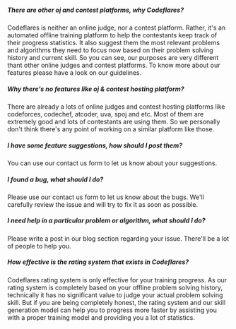 ##### There are other oj and contest platforms, why Codeflares?
Codeflares is neither an online judge, nor a contest platform. Rather, it's an automated offline training
platform to help the contestants keep track of their progress statistics. It also suggest them the most relevant problems
and algorithms they need to focus now based on their problem solving history and current skill. So you can see, our purposes
are very different thant other online judges and contest platforms. To know more about our features please have a
look on our guidelines.

##### Why there's no features like oj & contest hosting platform?
There are already a lots of online judges and contest hosting platforms like codeforces, codechef, atcoder, uva, spoj and etc.
Most of them are extremely good and lots of contestants are using them.
So we personally don't think there's any point of working on a similar platform like those.

##### I have some feature suggestions, how should I post them?
You can use our contact us form to let us know about your suggestions.

##### I found a bug, what should I do?
Please use our contact us form to let us know about the bugs. We'll carefully review the issue and will try to
fix it as soon as possible.

##### I need help in a particular problem or algorithm, what should I do?
Please write a post in our blog section regarding your issue. There'll be a lot of people to help you.

##### How effective is the rating system that exists in Codeflares?
Codeflares rating system is only effective for your training progress. As our rating system is completely based on your
offline problem solving history, technically it has no significant value to judge your actual problem solving skill. But if
you are being completely honest, the rating system and our skill generation model can help you to progress more faster by
assisting you with a proper training model and providing you a lot of statistics.
